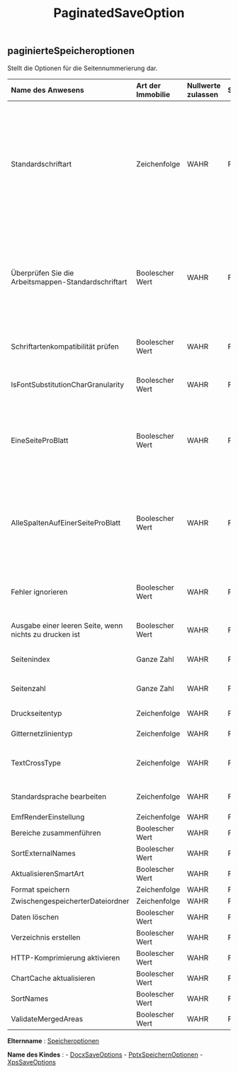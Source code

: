 ﻿---
title: PaginatedSaveOption
second_title: Aspose.Cells Cloud Documen
type: docs
url: /de/specification/model/paginatedsaveoptions/
description: "Aspose.Cells Cloud-Modellspezifikation: PaginatedSaveOptions. Müheloses Bearbeiten von Excel und anderen Tabellenkalkulationsdokumenten mit Funktionen wie Öffnen, Generieren, Bearbeiten, Teilen, Zusammenführen, Vergleichen und Konvertieren"
kwords: Excel, Office, Tabellenkalkulation, Cloud REST API, PaginatedSaveOptions
weight: 50
---
## **paginierteSpeicheroptionen**

 Stellt die Optionen für die Seitennummerierung dar.

| Name des Anwesens| Art der Immobilie| Nullwerte zulassen| Schreibgeschützt| Standardwert| Beschreibung|
|:- |:- |:- |:- |:- |:- |
| Standardschriftart| Zeichenfolge| WAHR| FALSCH|| Wenn Zeichen in Excel Unicode sind und nicht mit der richtigen Schriftart im Zellenstil festgelegt sind, werden sie möglicherweise als Block in PDFs und Bildern angezeigt. Legen Sie die Standardschriftart wie MingLiu oder MS Gothic fest, um diese Zeichen anzuzeigen. Wenn diese Eigenschaft nicht festgelegt ist, verwendet Aspose.Cells die Standardschriftart des Systems, um diese Unicode-Zeichen anzuzeigen.|
| Überprüfen Sie die Arbeitsmappen-Standardschriftart| Boolescher Wert| WAHR| FALSCH|| Wenn die Zeichen in Excel Unicode sind und im Zellenstil nicht mit der richtigen Schriftart festgelegt sind, werden sie im PDF-Bild möglicherweise als Block angezeigt. Setzen Sie dies auf „True“, um zu versuchen, die Standardschriftart der Arbeitsmappe zu verwenden, um diese Zeichen zuerst anzuzeigen.|
| Schriftartenkompatibilität prüfen| Boolescher Wert| WAHR| FALSCH|| Gibt an, ob die Schriftartkompatibilität für jedes Zeichen im Text überprüft werden soll.|
| IsFontSubstitutionCharGranularity| Boolescher Wert| WAHR| FALSCH||Gibt an, ob die Schriftart des Zeichens nur ersetzt werden soll, wenn die Zellenschriftart damit nicht kompatibel ist.|
| EineSeiteProBlatt| Boolescher Wert| WAHR| FALSCH|| Wenn „OnePagePerSheet“ wahr ist, wird der gesamte Inhalt eines Blattes im Ergebnis nur auf einer Seite ausgegeben. Die Papiergröße von „pagesetup“ ist ungültig und die anderen Einstellungen von „pagesetup“ bleiben weiterhin wirksam.|
| AlleSpaltenAufEinerSeiteProBlatt| Boolescher Wert| WAHR| FALSCH|| Wenn „AllColumnsInOnePagePerSheet“ „true“ ist, wird der gesamte Spalteninhalt eines Blattes im Ergebnis nur auf einer Seite ausgegeben. Die Papierbreite des Seiten-Setups wird ignoriert und die anderen Einstellungen des Seiten-Setups bleiben weiterhin wirksam.|
| Fehler ignorieren| Boolescher Wert| WAHR| FALSCH|| Gibt an, ob Sie den Fehler beim Rendern ausblenden müssen. Der Fehler kann ein Fehler beim Rendern einer Form, eines Bilds, eines Diagramms usw. sein.|
| Ausgabe einer leeren Seite, wenn nichts zu drucken ist| Boolescher Wert| WAHR| FALSCH|| Gibt an, ob eine leere Seite ausgegeben werden soll, wenn nichts zu drucken ist.|
| Seitenindex| Ganze Zahl| WAHR| FALSCH|| Ruft den 0-basierten Index der ersten zu speichernden Seite ab oder legt ihn fest.|
| Seitenzahl| Ganze Zahl| WAHR| FALSCH|| Ruft die Anzahl der zu speichernden Seiten ab oder legt sie fest.|
| Druckseitentyp| Zeichenfolge| WAHR| FALSCH|| Gibt an, welche Seiten nicht gedruckt werden.|
| Gitternetzlinientyp| Zeichenfolge| WAHR| FALSCH|| Ruft den Gitternetzlinientyp ab oder legt ihn fest.|
| TextCrossType| Zeichenfolge| WAHR| FALSCH|| Ruft den anzuzeigenden Texttyp ab oder legt ihn fest, wenn die Textbreite größer als die Zellenbreite ist.|
| Standardsprache bearbeiten| Zeichenfolge| WAHR| FALSCH|| Ruft die Standardbearbeitungssprache ab oder legt sie fest.|
| EmfRenderEinstellung| Zeichenfolge| WAHR| FALSCH|||
| Bereiche zusammenführen| Boolescher Wert| WAHR| FALSCH|||
| SortExternalNames| Boolescher Wert| WAHR| FALSCH|||
| AktualisierenSmartArt| Boolescher Wert| WAHR| FALSCH|||
| Format speichern| Zeichenfolge| WAHR| FALSCH|||
| ZwischengespeicherterDateiordner| Zeichenfolge| WAHR| FALSCH|||
| Daten löschen| Boolescher Wert| WAHR| FALSCH|||
| Verzeichnis erstellen| Boolescher Wert| WAHR| FALSCH|||
| HTTP-Komprimierung aktivieren| Boolescher Wert| WAHR| FALSCH|||
| ChartCache aktualisieren| Boolescher Wert| WAHR| FALSCH|||
| SortNames| Boolescher Wert| WAHR| FALSCH|||
| ValidateMergedAreas| Boolescher Wert| WAHR| FALSCH|||

**Elternname** : [Speicheroptionen](/specification/model/saveoptions)

**Name des Kindes** : 
	-  [DocxSaveOptions](docxsaveoptions) 
	-  [PptxSpeichernOptionen](pptxsaveoptions) 
	-  [XpsSaveOptions](xpssaveoptions) 
